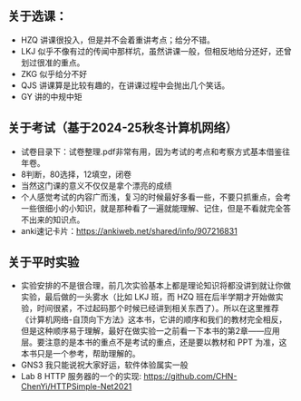 ## 关于选课：
- HZQ 讲课很投入，但是并不会着重讲考点；给分不错。
- LKJ 似乎不像有过的传闻中那样坑，虽然讲课一般，但相反地给分还好，还曾划过很准的重点。
- ZKG 似乎给分不好
- QJS 讲课算是比较有趣的，在讲课过程中会抛出几个笑话。
- GY 讲的中规中矩

## 关于考试（基于2024-25秋冬计算机网络）
- 试卷目录下：试卷整理.pdf非常有用，因为考试的考点和考察方式基本借鉴往年卷。
- 8判断，80选择，12填空，闭卷
- 当然这门课的意义不仅仅是拿个漂亮的成绩
- 个人感觉考试的内容广而浅，复习的时候最好多看一些，不要只抓重点，会考一些很细小的小知识，就是那种看了一遍就能理解、记住，但是不看就完全答不出来的知识点。
- anki速记卡片：https://ankiweb.net/shared/info/907216831

## 关于平时实验
- 实验安排的不是很合理，前几次实验基本上都是理论知识将都没讲到就让你做实验，最后做的一头雾水（比如 LKJ 班，而 HZQ 班在后半学期才开始做实验，时间很紧，不过起码那个时候已经讲到相关东西了）。所以在这里推荐《计算机网络-自顶向下方法》这本书，它讲的顺序和我们的教材完全相反，但是这种顺序易于理解，最好在做实验一之前看一下本书的第2章——应用层。要注意的是本书的重点不是考试的重点，还是要以教材和 PPT 为准，这本书只是一个参考，帮助理解的。
- GNS3 我只能说祝大家好运，软件体验属实一般
- Lab 8 HTTP 服务器的一个的实现: https://github.com/CHN-ChenYi/HTTPSimple-Net2021
